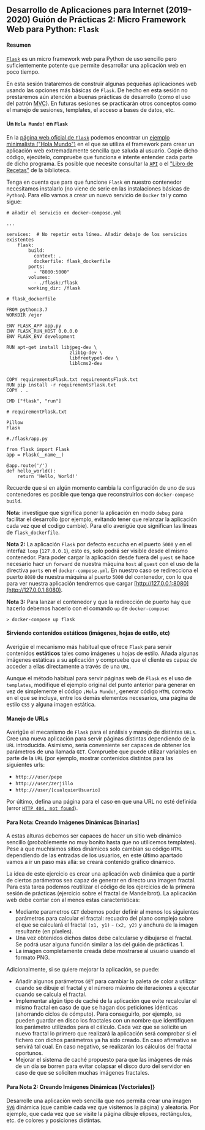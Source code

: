 Desarrollo de Aplicaciones para Internet (2019-2020)
Guión de Prácticas 2: Micro Framework Web para Python: `Flask`
---------------------------------------------------------------

#### Resumen

[`Flask`](https://palletsprojects.com/p/flask/) es un micro framework web para Python de uso sencillo pero suficientemente potente que permite desarrollar una aplicación web en poco tiempo.

En esta sesión trataremos de construir algunas pequeñas aplicaciones web usando las opciones más básicas de `Flask`. De hecho en esta sesión no prestaremos aún atención a buenas prácticas de desarrollo (como el uso del patrón [MVC](https://es.wikipedia.org/wiki/Modelo%E2%80%93vista%E2%80%93controlador)). En futuras sesiones se practicarán otros conceptos como el manejo de sesiones, templates, el acceso a bases de datos, etc.

#### Un `Hola Mundo!` en `Flask`

En la [página web oficial de `Flask`]() podemos encontrar un [ejemplo minimalista ("Hola Mundo")](https://flask.palletsprojects.com/en/1.1.x/quickstart/#a-minimal-application) en el que se utiliza el framework para crear un aplicación web extremadamente sencilla que saluda al usuario. Copie dicho código, ejecútelo, compruebe que funciona e intente entender cada parte de dicho programa. Es posible que necesite consultar la [`API`](https://flask.palletsprojects.com/en/1.1.x/#api-reference) o el ["Libro de Recetas"](https://flask.palletsprojects.com/en/1.1.x/) de la biblioteca.

Tenga en cuenta que para que funcione `Flask` en nuestro contenedor necesitamos instalarlo (no viene de serie en las instalaciones básicas de `Python`). Para ello vamos a crear un nuevo servicio de `Docker` tal y como sigue:

    # añadir el servicio en docker-compose.yml

    ...

    services:  # No repetir esta línea. Añadir debajo de los servicios existentes
        flask:
            build: 
              context: .
              dockerfile: flask_dockerfile
            ports:
              - "8080:5000"
            volumes:
              - ./flask:/flask
            working_dir: /flask

    # flask_dockerfile

    FROM python:3.7
    WORKDIR /ejer

    ENV FLASK_APP app.py
    ENV FLASK_RUN_HOST 0.0.0.0
    ENV FLASK_ENV development

    RUN apt-get install libjpeg-dev \
                           zlib1g-dev \
                           libfreetype6-dev \
                           liblcms2-dev 
                          
                           
    COPY requirementsFlask.txt requirementsFlask.txt
    RUN pip install -r requirementsFlask.txt
    COPY . .

    CMD ["flask", "run"]

    # requirementFlask.txt

    Pillow 
    Flask

    #./flask/app.py

    from flask import Flask
    app = Flask(__name__)

    @app.route('/')
    def hello_world():
        return 'Hello, World!'

Recuerde que si en algún momento cambia la configuración de uno de sus contenedores es posible que tenga que reconstruirlos con `docker-compose build`.

**Nota:** investigue que significa poner la aplicación en modo `debug` para facilitar el desarrollo (por ejemplo, evitando tener que relanzar la aplicación cada vez que el codigo cambie). Para ello averigüe que significan las líneas de `flask_dockerfile`.

**Nota 2:** La aplicación `Flask` por defecto escucha en el puerto `5000` y en el interfaz `loop` (`127.0.0.1`), esto es, solo podrá ser visible desde el mismo contenedor. Para poder cargar la aplicación desde fuera del `guest` se hace necesario hacr un `forward` de nuestra máquina `host` al `guest` con el uso de la directiva `ports` en el `docker-compose.yml`. En nuestro caso se redirecciona el puerto `8080` de nuestra máquina al puerto `5000` del contenedor, con lo que para ver nuestra aplicación tendremos que cargar [http://127.0.0.1:8080](http://127.0.0.1:8080).

**Nota 3:** Para lanzar el contenedor y que la redirección de puerto hay que hacerlo debemos hacerlo con el comando `up` de `docker-compose`:

    > docker-compose up flask

#### Sirviendo contenidos estáticos (imágenes, hojas de estilo, etc)

Averigüe el mecanismo más habitual que ofrece `Flask` para servir contenidos **estáticos** tales como imágenes u hojas de estilo. Añada algunas imágenes estáticas a su aplicación y compruebe que el cliente es capaz de acceder a ellas directamente a través de una `URL`.

Aunque el método habitual para servir páginas web de `Flask` es el uso de `templates`, modifique el ejemplo original del punto anterior para generar en vez de simplemente el código `¡Hola Mundo!`, generar código `HTML` correcto en el que se incluya, entre los demás elementos necesarios, una página de estilo `CSS` y alguna imagen estática.

#### Manejo de URLs

Averigüe el mecanismo de `Flask` para el análisis y manejo de distintas `URLs`. Cree una nueva aplicación para servir páginas distintas dependiendo de la `URL` introducida. Asimismo, sería conveniente ser capaces de obtener los parámetros de una llamada `GET`. Compruebe que puede utilizar variables en parte de la `URL` (por ejemplo, mostrar contenidos distintos para las siguientes urls:

-   `http:///user/pepe`
-   `http:///user/zerjillo`
-   `http:///user/[cualquierUsuario]`

Por último, defina una página para el caso en que una URL no esté definida (error [`HTTP 404, not found`](http://en.wikipedia.org/wiki/HTTP_404)).

#### **Para Nota:** Creando Imágenes Dinámicas [binarias]

A estas alturas debemos ser capaces de hacer un sitio web dinámico sencillo (probablemente no muy bonito hasta que no utilicemos templates). Pese a que muchísimos sitios dinámicos solo cambian su código `HTML` dependiendo de las entradas de los usuarios, en este último apartado vamos a ir un paso más allá: se creará contenido gráfico dinámico.

La idea de este ejercicio es crear una aplicación web dinámica que a partir de ciertos parámetros sea capaz de generar en directo una imagen fractal. Para esta tarea podemos reutilizar el código de los ejercicios de la primera sesión de prácticas (ejercicio sobre el fractal de Mandelbrot). La aplicación web debe contar con al menos estas características:

-   Mediante parametros `GET` debemos poder definir al menos los siguientes parámetros para calcular el fractal: recuadro del plano complejo sobre el que se calculará el fractal `(x1, y1)` - `(x2, y2)` y anchura de la imagen resultante (en píxeles).
-   Una vez obtenidos dichos datos debe calcularse y dibujarse el fractal. Se podrá usar alguna función similar a las del guión de prácticas 1.
-   La imagen completamente creada debe mostrarse al usuario usando el formato PNG.

Adicionalmente, si se quiere mejorar la aplicación, se puede:

-   Añadir algunos parámetros `GET` para cambiar la paleta de color a utilizar cuando se dibuje el fractal y el número máximo de iteraciones a ejecutar cuando se calcula el fractal.
-   Implementar algún tipo de caché de la aplicación que evite recalcular el mismo fractal en caso de que se hagan dos peticiones idénticas (ahorrando ciclos de cómputo). Para conseguirlo, por ejemplo, se pueden guardar en disco los fractales con un nombre que identifiquen los parámetro utilizados para el cálculo. Cada vez que se solicite un nuevo fractal lo primero que realizará la aplicación será comprobar si el fichero con dichos parámetros ya ha sido creado. En caso afirmativo se servirá tal cual. En caso negativo, se realizarán los cálculos del fractal oportunos.
-   Mejorar el sistema de caché propuesto para que las imágenes de más de un día se borren para evitar colapsar el disco duro del servidor en caso de que se soliciten muchas imágenes fractales.

#### **Para Nota 2:** Creando Imágenes Dinámicas [Vectoriales]}

Desarrolle una aplicación web sencilla que nos permita crear una imagen [`SVG`](http://es.wikipedia.org/wiki/Scalable_Vector_Graphics) dinámica (que cambie cada vez que visitemos la página) y aleatoria. Por ejemplo, que cada vez que se visite la página dibuje elipses, rectángulos, etc. de colores y posiciones distintas.


